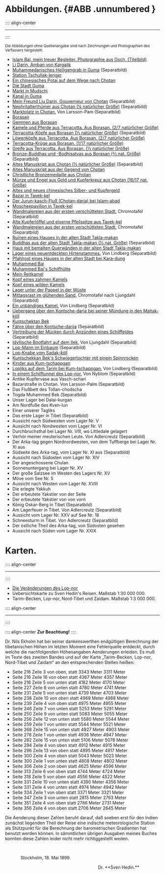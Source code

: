 # Abbildungen. {#ABB .unnumbered  }

:::: align-center
****
::::

<small>Die Abbildungen ohne Quellenangabe sind nach Zeichnungen und Photographien des Verfassers
hergestellt.</small>

* [Islam Bai, mein treuer Begleiter. Photographie aus Osch. (Titelbild)](ch001.xhtml#b000)
* [Li Darin, Amban von Kargalik](ch005.xhtml#b009)
* [Muhammedanisches Heiligengrab in Guma](ch005.xhtml#b010) (Separatbild)
* [Station Tschullak-lenger](ch005.xhtml#b011)
* [Ein chinesisches Potai auf dem Wege nach Chotan](ch005.xhtml#b012)
* [Die Stadt Guma](ch005.xhtml#b014)
* [Markt in Mudschi](ch005.xhtml#b015)
* [Kanal in Guma](ch005.xhtml#b018)
* [Mein Freund Liu Darin, Gouverneur von Chotan](ch006.xhtml#b024)  (Separatbild)
* [Nephritalterthümer aus Chotan (¼ natürlicher Größe)](ch006.xhtml#b024)  (Separatbild)
* [Marktplatz in Chotan.](ch006.xhtml#b030) Von Larsson-Pam (Separatbild)
* [Borasan](ch007.xhtml#b034)
* [Gemmen aus Borasan](ch007.xhtml#b035)
* [Kamele und Pferde aus Terracotta. Aus Borasan. (2/7 natürlicher Größe)](ch007.xhtml#b037)
* [Terracotta-Köpfe aus Borasan (⅓ natürlicher Größe)](ch007.xhtml#b038)  (Separatbild)
* [Löwenköpfe aus Terracotta. Aus Borasan. (2/7 natürlicher Größe)](ch007.xhtml#b042)
* [Terracotta-Krüge aus Borasan. (1/17 natürlicher Größe)](ch007.xhtml#b043)
* [Greife aus Terracotta. Aus Borasan. (⅓ natürlicher Größe)](ch007.xhtml#b045) 
* [Bronze-Buddhas und -Bodhisatvas aus Borasan (⅔ nat. Größe)](ch007.xhtml#b049)  (Separatbild)
* [Altes Manuskript aus Chotan (½ natürlicher Größe)](ch007.xhtml#b052) (Separatbild)
* [Altes Manuskript aus der Gegend von Chotan](ch007.xhtml#b053)
* [Christliche Bronzemedaille aus Chotan](ch007.xhtml#b056)
* [Münze und Engel aus Gold und Kupferkreuz aus Chotan (16/17 nat. Größe)](ch007.xhtml#b057)
* [Altes und neues chinesisches Silber- und Kupfergeld](ch008.xhtml#b062)
* [Bazar in Tavek-kel](ch008.xhtml#b063)
* [Der Jurun-kasch-Fluß (Chotan-darja) bei Islam-abad](ch008.xhtml#b064)
* [Moscheepavillon in Tavek-kel](ch008.xhtml#b065)
* [Wandmalereien aus der ersten verschütteten Stadt.](ch008.xhtml#b066) Chromotafel (Separatbild)
* [Alte Kupferlöffel und eiserne Pfeilspitze aus Tavek-kel](ch008.xhtml#b067)
* [Wandmalereien aus der ersten verschütteten Stadt.](ch008.xhtml#b068) Chromotafel (Separatbild)
* [Ruinen eines Hauses in der alten Stadt Takla-makan](ch008.xhtml#b069)
* [Buddhas aus der alten Stadt Takla-makan (⅓ nat. Größe)](ch008.xhtml#b069) (Separatbild)
* [Haus mit bemalten Querwänden in der alten Stadt Takla-makan](ch008.xhtml#b071)
* [Lager eines neuentdeckten Hirtenstammes.](ch009.xhtml#b086) Von Lindberg (Separatbild)
* [Pfahlrost eines Hauses in der alten Stadt bei Kara-dung](ch009.xhtml#b087)
* [Muhammed Bai](ch009.xhtml#b091)
* [Muhammed Bai's Schilfhütte](ch009.xhtml#b094)
* [Mein Reitkamel](ch010.xhtml#b101)
* [Kopf eines zahmen Kamels](ch010.xhtml#b102)
* [Kopf eines wilden Kamels](ch010.xhtml#b103)
* [Lager unter der Pappel in der Wüste](ch010.xhtml#b113)
* [Mittagsrast im glühenden Sand.](ch010.xhtml#b114) Chromotafel nach Ljungdahl (Separatbild)
* [Ein unbändiges Kamel.](ch012.xhtml#b140) Von Lindberg  (Separatbild)
* [Uebergang über den Kontsche-darja bei seiner Mündung in den Maltak-köll](ch012.xhtml#b145)
* [Kuntschektan Bek](ch012.xhtml#b151)
* [Fähre über den Kontsche-darija](ch012.xhtml#b152) (Separatbild)
* [Vertreibung der Mücken durch Anzünden eines Schilffeldes](ch014.xhtml#b158) (Separatbild)
* [Idyllische Bootfahrt auf dem Ilek.](ch014.xhtml#b160) Von Ljungdahl (Separatbild)
* [Lop-Mann im Einbaum](ch014.xhtml#b162) (Separatbild)
* [Lop-Knabe vom Sadak-kͥöll](ch014.xhtml#b163)
* [Kuntschekkan Bek's Schwiegertochter mit einem Spinnrocken](ch014.xhtml#b168)
* [Kinder aus Kum-tschappgan](ch014.xhtml#b169)
* [Lopliks auf dem Tarim bei Kum-tschappgan.](ch014.xhtml#b170) Von Lindberg (Separatbild)
* [In einem Schilftunnel des Lop-nor.](ch014.xhtml#b172) Von Nyblom (Separatbild)
* Antike Kupfervase aus Vasch-schari
* Bazarstraße in Chotan. Von Larsson-Palm (Separatbild)
* Das Flußbett des Tollan-chodscha
* Togda Muhammed Bek (Separatbild)
* Unser Lager bei Dalai-kurgan
* Am Nordfuße des Kven-lun
* Einer unserer Tagliks
* Das erste Lager in Tibet (Separatbild)
* Aussicht nach Südwesten vom Lager Nr. V
* Aussicht nach Nordwesten vom Lager Nr. VI
* Durchbruchsthal bei Lager Nr. VIII, wo Littledale gelagert
* Verhör meiner meuterischen Leute. Von Adlercreutz   (Separatbild)
* Der Arka-tag gegen Nordnordwesten, von dem Tuffberge bei Lager Nr. XI aus
* Südseite des Arka-tag, vom Lager Nr. XI aus (Separatbild)
* Aussicht nach Südosten vom Lager Nr. XIV
* Der angeschossene Chulan
* Sonnenuntergang bei Lager Nr. XV
* Der große Salzsee im Westen des Lagers Nr. XV
* Möve vom See Nr. 5
* Aussicht nach Westen vom Lager Nr. XVIII
* Die erlegte Yakkuh
* Der erbeutete Yakstier von der Seite
* Der erbeutete Yakstier von von vorn
* König Oskar-Berg in Tibet (Separatbild)
* Am Lagerfeuer in Tibet. Von Adlercreutz (Separatbild)
* Aussicht vom Lager Nr. XXV auf See Nr. 18
* Schneesturm in Tibet. Von Adlercreutz  (Separatbild)
* Der östliche Theil des Arka-tag, von Südosten gesehen
* Aussicht nach Süden vom Lager Nr. XXIX




# Karten. 
:::: align-center
****
::::

* [Die Veränderungen des Lop-nor](ch012.xhtml#b49)
* Uebersichtskarte zu Sven Hedin's Reisen. Maßstab 1:30&nbsp;000&nbsp;000.
* Tarim-Becken, Lop-nor, Nord-Tibet und Zaidam. Maßstab 1:3&nbsp;000&nbsp;000.

:::: align-center
****
::::

:::: align-center
**Zur Beachtung!**
::::

Dr. Nils Ekholm hat bei seiner dankenswerthen endgültigen Berechnung der
tibetanischen Höhen im letzten Moment eine Fehlerquelle entdeckt, durch welche
die nachfolgenden Höhenangaben Aenderungen erleiden. Es muß im Texte des zweiten
Bandes und auf der Karte „Tarim-Becken, Lop-nor, Nord-Tibet und Zaidam“ an den
entsprechenden Stellen heißen:

* Seite 216 Zeile 3 von oben, statt 3343 Meter 3311 Meter
* Seite 216 Zeile 16 von oben statt 4367 Meter 4357 Meter
* Seite 216 Zeile 5 von unten statt 4182 Meter 4170 Meter
* Seite 227 Zeile 8 von unten statt 4780 Meter 4741 Meter
* Seite 231 Zeile 5 von unten statt 4739 Meter 4703 Meter
* Seite 238 Zeile 10 von oben statt 4968 Meter 4988 Meter
* Seite 239 Zeile 4 von oben statt 4975 Meter 4955 Meter
* Seite 246 Zeile 7 von unten statt 5253 Meter 5291 Meter
* Seite 250 Zeile 9 von unten statt 5083 Meter 5055 Meter
* Seite 256 Zeile 12 von unten statt 5580 Meter 5544 Meter
* Seite 259 Zeile 1 von unten statt 5544 Meter 5521 Meter
* Seite 268 Zeile 15 von unten statt 4927 Meter 4903 Meter
* Seite 278 Zeile 1 von unten statt 4936 Meter 4947 Meter
* Seite 282 Zeile 15 von unten statt 5106 Meter 5078 Meter
* Seite 294 Zeile 4 von oben statt 4912 Meter 4915 Meter
* Seite 296 Zeile 13 von oben statt 4895 Meter 4917 Meter
* Seite 300 Zeile 4 von oben statt 5043 Meter 5023 Meter
* Seite 300 Zeile 1 von unten statt 4808 Meter 4802 Meter
* Seite 306 Zeile 2 von oben statt 4625 Meter 4596 Meter
* Seite 313 Zeile 6 von oben statt 4744 Meter 4724 Meter
* Seite 318 Zeile 5 von oben statt 4556 Meter 4522 Meter
* Seite 331 Zeile 10 von unten statt 4390 Meter 4356 Meter
* Seite 331 Zeile 4 von unten statt 4974 Meter 4942 Meter
* Seite 334 Zeile 1 von oben statt 3371 Meter 3321 Meter
* Seite 347 Zeile 3 von unten statt 2815 Meter 2763 Meter
* Seite 351 Zeile 4 von oben statt 2786 Meter 2731 Meter
* Seite 356 Zeile 4 von oben statt 2706 Meter 2645 Meter

Die Aenderung dieser Zahlen beruht darauf, daß soeben erst für den Indien
zunächst liegenden Theil der Reise eine indische meteorologische Station als
Stützpunkt für die Berechnung der barometrischen Gradienten hat benutzt werden
können. In sämmtlichen übrigen Ausgaben meines Buches konnten diese Zahlen
leider nicht mehr richtiggestellt weden.

<br /><p style="text-indent:10%;">Stockholm, 18. Mai 1899.</p>
<p style="text-indent:60%;">Dr. **Sven Hedin.**</p>




